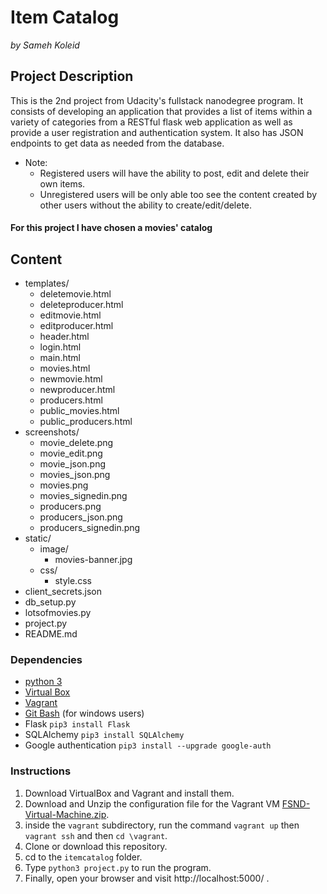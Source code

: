 
# Item Catalog
_*by Sameh Koleid*_
## Project Description
This is the 2nd project from Udacity's fullstack nanodegree program. It consists of developing an application that provides a list of items within a variety of categories from a RESTful flask web application as well as provide a user registration and authentication system. 
It also has JSON endpoints to get data as needed from the database.
* Note: 
  * Registered users will have the ability to post, edit and delete their own items.
  * Unregistered users will be only able too see the content created by other users without the ability to create/edit/delete.
 #### For this project I have chosen a movies' catalog
## Content

  
* templates/
  * deletemovie.html
  * deleteproducer.html
  * editmovie.html
  * editproducer.html
  * header.html
  * login.html
  * main.html
  * movies.html
  * newmovie.html
  * newproducer.html
  * producers.html
  * public_movies.html
  * public_producers.html
* screenshots/
  * movie_delete.png
  * movie_edit.png
  * movie_json.png
  * movies_json.png
  * movies.png
  * movies_signedin.png
  * producers.png
  * producers_json.png
  * producers_signedin.png
* static/
  * image/
    * movies-banner.jpg
  * css/
    * style.css
* client_secrets.json
* db_setup.py
* lotsofmovies.py
* project.py
* README.md
### Dependencies
* [python 3](https://www.python.org/downloads/)
* [Virtual Box](https://www.virtualbox.org/wiki/Downloads)
* [Vagrant](https://www.vagrantup.com/downloads.html)
* [Git Bash](https://git-scm.com/downloads) (for windows users)
* Flask `pip3 install Flask`
* SQLAlchemy `pip3 install SQLAlchemy`
* Google authentication `pip3 install --upgrade google-auth`
### Instructions
1. Download VirtualBox and Vagrant and install them.
1. Download and Unzip the configuration file for the Vagrant VM [FSND-Virtual-Machine.zip](https://s3.amazonaws.com/video.udacity-data.com/topher/2018/April/5acfbfa3_fsnd-virtual-machine/fsnd-virtual-machine.zip).
2. inside the `vagrant` subdirectory, run the command `vagrant up` then `vagrant ssh` and then `cd \vagrant`.
3.  Clone or download this repository.
4. cd to the `itemcatalog` folder.
5. Type `python3 project.py` to run the program.
6. Finally, open your browser and visit http://localhost:5000/ .

